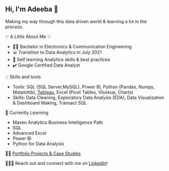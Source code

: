 ## Hi, I'm Adeeba 🙋 ##

 Making my way through this data driven world & learning a lot in the process.

✨ A Little About Me ✨
* :woman_student: Bachelor in Electronics & Communication Engineering
* 📊 Transition to Data Analytics in July 2021
* 📝 Self learning Analytics skills & best practices
* :heavy_check_mark: Google Certified Data Analyst

💡 Skills and tools

* Tools: SQL (SQL Server,MySQL), Power BI, Python (Pandas, Numpy, Matplotlib), [Tableau](https://public.tableau.com/app/profile/latheef.adeeba), Excel (Pivot Tables, Vlookup, Charts)
* Skills: Data Cleaning, Exploratory Data Analysis (EDA), Data Visualization & Dashboard Making, Transact SQL


📝 Currently Learning
* Maven Analytics Business Intelligence Path
* SQL
* Advanced Excel
* Power BI
* Python for Data Analysis

:female_detective: [Portfolio Projects & Case Studies](https://github.com/ade-eba/Portfolio-Projects)

🙋🏻‍♀️ Reach out and connect with me on [LinkedIn](https://www.linkedin.com/in/adeeba-latheef)!


